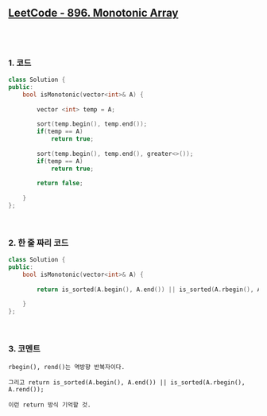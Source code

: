 [LeetCode - 896. Monotonic Array](https://leetcode.com/problems/monotonic-array/)
--------------------

<br>
<br>

### 1. 코드

```cpp
class Solution {
public:
    bool isMonotonic(vector<int>& A) {
        
        vector <int> temp = A;
        
        sort(temp.begin(), temp.end());
        if(temp == A)
            return true;
        
        sort(temp.begin(), temp.end(), greater<>());
        if(temp == A)
            return true;
        
        return false;
        
    }
};
```

<br>

### 2. 한 줄 짜리 코드

```cpp
class Solution {
public:
    bool isMonotonic(vector<int>& A) {
        
        return is_sorted(A.begin(), A.end()) || is_sorted(A.rbegin(), A.rend());
        
    }
};
```

<br>

### 3. 코멘트

    rbegin(), rend()는 역방향 반복자이다. 
    
    그리고 return is_sorted(A.begin(), A.end()) || is_sorted(A.rbegin(), A.rend());
    
    이런 return 방식 기억할 것.
